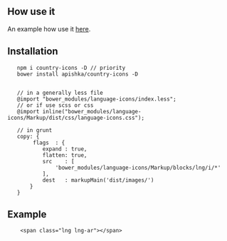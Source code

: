 ## How use it

An example how use it [here](https://apishka.github.io/language-icons/#!/).

## Installation

       npm i country-icons -D // priority
       bower install apishka/country-icons -D
       
       
       // in a generally less file
       @import "bower_modules/language-icons/index.less";
       // or if use scss or css
       @import inline("bower_modules/language-icons/Markup/dist/css/language-icons.css");
       
       // in grunt
       copy: {
            flags  : {
               expand : true,
               flatten: true,
               src    : [
                   'bower_modules/language-icons/Markup/blocks/lng/i/*'
               ],
               dest   : markupMain('dist/images/')
           }
       }


## Example

        <span class="lng lng-ar"></span> 